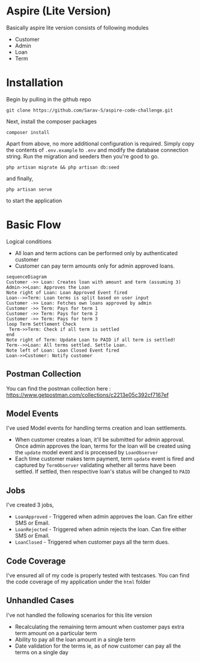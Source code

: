 # Aspire (Lite Version)

Basically aspire lite version consists of following modules

- Customer
- Admin
- Loan
- Term

# Installation

Begin by pulling in the github repo

`git clone https://github.com/Sarav-S/aspire-code-challenge.git`

Next, install the composer packages

`composer install`

Apart from above, no more additional configuration is required. Simply copy the contents of `.env.example`  to `.env` and modify the database connection string. Run the migration and seeders then you're good to go.

`php artisan migrate && php artisan db:seed`

and finally,

`php artisan serve`

to start the application

# Basic Flow

Logical conditions

- All loan and term actions can be performed only by authenticated customer
- Customer can pay term amounts only for admin approved loans.

```mermaid
sequenceDiagram
Customer ->> Loan: Creates loan with amount and term (assuming 3)
Admin->>Loan: Approves the Loan
Note right of Loan: Loan Approved Event fired
Loan-->>Term: Loan terms is split based on user input
Customer ->> Loan: Fetches own loans approved by admin
Customer ->> Term: Pays for term 1
Customer ->> Term: Pays for term 2
Customer ->> Term: Pays for term 3
loop Term Settlement Check  
 Term->>Term: Check if all term is settled
end  
Note right of Term: Update Loan to PAID if all term is settled!
Term-->>Loan: All terms settled. Settle Loan.
Note left of Loan: Loan Closed Event fired
Loan->>Customer: Notify customer
```

## Postman Collection

You can find the postman collection here : https://www.getpostman.com/collections/c2213e05c392cf7167ef


## Model Events

I've used Model events for handling terms creation and loan settlements. 

- When customer creates a loan, it'll be submitted for admin approval. Once admin approves the loan, terms for the loan will be created using the `update` model event and is processed by `LoanObserver`
- Each time customer makes term payment, term `update` event is fired and captured by `TermObserver` validating whether all terms have been settled. If settled, then respective loan's status will be changed to `PAID` 

## Jobs

I've created 3 jobs, 

- `LoanApproved` - Triggered when admin approves the loan. Can fire either SMS or Email.
- `LoanRejected` - Triggered when admin rejects the loan. Can fire either SMS or Email.
- `LoanClosed` - Triggered when customer pays all the term dues.

## Code Coverage

I've ensured all of my code is properly tested with testcases. You can find the code coverage of my application under the `html` folder

## Unhandled Cases

I've not handled the following scenarios for this lite version

- Recalculating the remaining term amount when customer pays extra term amount on a particular term
- Ability to pay all the loan amount in a single term 
- Date validation for the terms ie, as of now customer can pay all the terms on a single day
